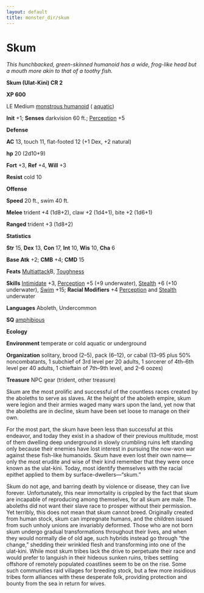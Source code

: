```yaml
---
layout: default
title: monster_dir/skum
---
```

# Skum

_This hunchbacked, green-skinned humanoid has a wide, frog-like head but a mouth more akin to that of a toothy fish._

**Skum (Ulat-Kini) CR 2**

**XP 600**

LE Medium [monstrous humanoid](creatureTypes#_monstrous-humanoid) ( [aquatic](creatureTypes#_aquatic-subtype))

**Init** +1; **Senses** darkvision 60 ft.; [Perception](../skill_dir/perception#_perception) +5

**Defense**

**AC** 13, touch 11, flat-footed 12 (+1 Dex, +2 natural)

**hp** 20 (2d10+9)

**Fort** +3, **Ref** +4, **Will** +3

**Resist** cold 10

**Offense**

**Speed** 20 ft., swim 40 ft.

**Melee** trident +4 (1d8+2), claw +2 (1d4+1), bite +2 (1d6+1)

**Ranged** trident +3 (1d8+2)

**Statistics**

**Str** 15, **Dex** 13, **Con** 17, **Int** 10, **Wis** 10, **Cha** 6

**Base Atk** +2; **CMB** +4; **CMD** 15

**Feats** [Multiattack](monsterFeats#_multiattack)B, [Toughness](../feats#_toughness)

**Skills** [Intimidate](../skill_dir/intimidate#_intimidate) +3, [Perception](../skill_dir/perception#_perception) +5 (+9 underwater), [Stealth](../skill_dir/stealth#_stealth) +6 (+10 underwater), [Swim](../skill_dir/swim#_swim) +15; **Racial Modifiers** +4 [Perception](../skill_dir/perception#_perception) and [Stealth](../skill_dir/stealth#_stealth) underwater

**Languages** Aboleth, Undercommon

**SQ** [amphibious](universalMonsterRules#_amphibious)

**Ecology**

**Environment** temperate or cold aquatic or underground

**Organization** solitary, brood (2–5), pack (6–12), or cabal (13–95 plus 50% noncombatants, 1 subchief of 3rd level per 20 adults, 1 sorcerer of 4th–6th level per 40 adults, 1 chieftain of 7th–9th level, and 2–6 oozes)

**Treasure** NPC gear (trident, other treasure)

Skum are the most prolific and successful of the countless races created by the aboleths to serve as slaves. At the height of the aboleth empire, skum were legion and their armies waged many wars upon the land, yet now that the aboleths are in decline, skum have been set loose to manage on their own.

For the most part, the skum have been less than successful at this endeavor, and today they exist in a shadow of their previous multitude, most of them dwelling deep underground in slowly crumbling ruins left standing only because their enemies have lost interest in pursuing the now-won war against these fish-like humanoids. Skum have even lost their own name—only the most erudite and wise of their kind remember that they were once known as the ulat-kini. Today, most identify themselves with the racial epithet applied to them by surface-dwellers—“skum.”

Skum do not age, and barring death by violence or disease, they can live forever. Unfortunately, this near immortality is crippled by the fact that skum are incapable of reproducing among themselves, for all skum are male. The aboleths did not want their slave race to prosper without their permission. Yet terribly, this does not mean that skum cannot breed. Originally created from human stock, skum can impregnate humans, and the children issued from such unholy unions are invariably deformed. Those who are not born skum undergo gradual transformations throughout their lives, and when they would normally die of old age, such hybrids instead go through “the change,” shedding their wrinkled flesh and transforming into one of the ulat-kini. While most skum tribes lack the drive to perpetuate their race and would prefer to languish in their hideous sunken ruins, tribes settling offshore of remotely populated coastlines seem to be on the rise. Some such communities raid villages for breeding stock, but a few more insidious tribes form alliances with these desperate folk, providing protection and bounty from the sea in return for wives.

